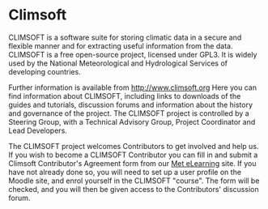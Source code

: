 # Climsoft

CLIMSOFT is a software suite for storing climatic data in a secure and flexible manner and for extracting useful information from the data. CLIMSOFT is a free open-source project, licensed under GPL3. It is widely used by the National Meteorological and Hydrological Services of developing countries.

Further information is available from http://www.climsoft.org Here you can find information about CLIMSOFT, including links to downloads of the guides and tutorials, discussion forums and information about the history and governance of the project. The CLIMSOFT project is controlled by a Steering Group, with a Technical Advisory Group, Project Coordinator and Lead Developers.

The CLIMSOFT project welcomes Contributors to get involved and help us. If you wish to become a CLIMSOFT Contributor you can fill in and submit a Climsoft Contributor's Agreement form from our [Met eLearning](http://www.met-elearning.org/moodle_v2/mod/assign/view.php?id=3153) site. If you have not already done so, you will need to set up a user profile on the Moodle site, and enrol yourself in the CLIMSOFT "course". The form will be checked, and you will then be given access to the Contributors' discussion forum.
